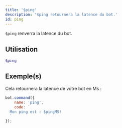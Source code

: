 ```yaml
---
title: '$ping'
description: '$ping retournera la latence du bot.'
id: ping
---
```


`$ping` renverra la latence du bot.

## Utilisation

```php
$ping
```

## Exemple(s)

Cela retournera la latence de votre bot en  Ms :

```javascript
bot.command({
    name: 'ping',
    code: `
  Mon ping est : $pingMS!
  `
});
```
